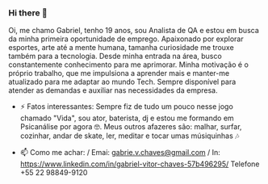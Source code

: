 ### Hi there 👋
Oi, me chamo Gabriel, tenho 19 anos, sou Analista de QA e estou em busca da minha primeira oportunidade de emprego. Apaixonado por explorar esportes, arte até a mente humana, tamanha curiosidade me trouxe também para a tecnologia. Desde minha entrada na área, busco constantemente conhecimento para me aprimorar. Minha motivação é o próprio trabalho, que me impulsiona a aprender mais e manter-me atualizado para me adaptar ao mundo Tech. Sempre disponível para atender as demandas e auxiliar nas necessidades da empresa.

- ⚡ Fatos interessantes: Sempre fiz de tudo um pouco nesse jogo chamado "Vida", sou ator, baterista, dj e estou me formando em Psicanálise por agora 🤓. Meus outros afazeres são: malhar, surfar, cozinhar, andar de skate, ler, meditar e tocar umas músiquinhas 🎶

- 📫 Como me achar:   / Emai: gabrie.v.chaves@gmail.com / In: https://www.linkedin.com/in/gabriel-vitor-chaves-57b496295/ Telefone +55 22 98849-9120 
